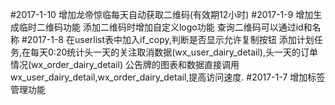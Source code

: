 #2017-1-10
增加龙帝惊临每天自动获取二维码(有效期12小时)
#2017-1-9
增加生成临时二维码功能
添加二维码时增加自定义logo功能
查询二维码可以通过id和名称
#2017-1-8
在userlist表中加入if_copy,判断是否显示允许复制按钮
添加计划任务,在每天0:20统计头一天的关注取消数据(wx_user_dairy_detail),头一天的订单情况(wx_order_dairy_detail)
公告牌的图表和数据直接调用wx_user_dairy_detail,wx_order_dairy_detail,提高访问速度.
#2017-1-7
增加标签管理功能
